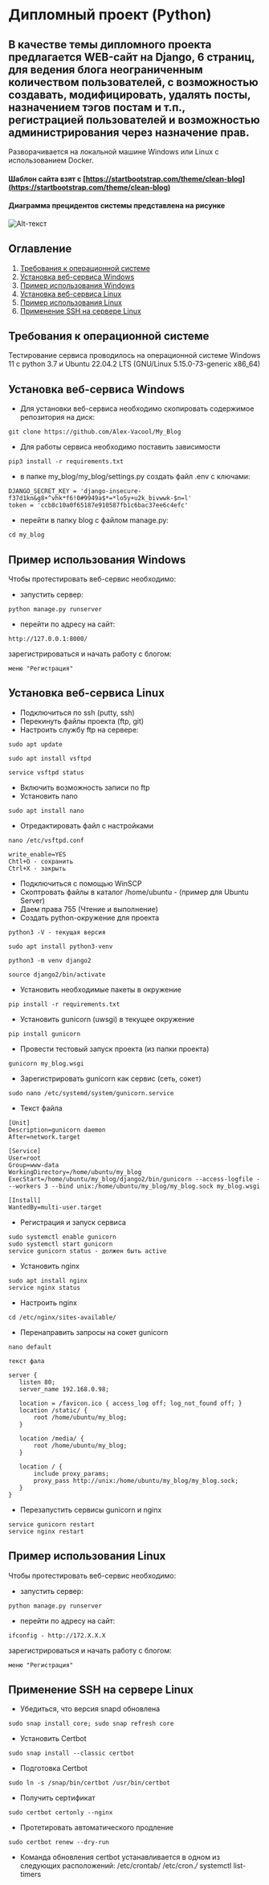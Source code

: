 # Дипломный проект (Python)
## В качестве темы дипломного проекта предлагается WEB-сайт на Django, 6 страниц, для ведения блога неограниченным количеством пользователей, с возможностью создавать, модифицировать, удалять посты, назначением тэгов постам и т.п., регистрацией пользователей и возможностью администрирования через назначение прав.

Разворачивается на локальной машине Windows или Linux c использованием Docker.

#### Шаблон сайта взят с [https://startbootstrap.com/theme/clean-blog](https://startbootstrap.com/theme/clean-blog)
#### Диаграмма прецидентов системы представлена на рисунке
![Alt-текст](https://github.com/Alex-Vacool/Diploma/blob/58c1ddb248389168d099ede3d648f23237545349/%D0%94%D0%97_%D0%9F%D0%B8%D1%82%D0%BE%D0%BD.png)
## Оглавление

1. [Требования к операционной системе](#Требования-к-операционной-системе)
2. [Установка веб-сервиса Windows](#Установка-веб-сервиса-Windows)
3. [Пример использования Windows](#Пример-использования-Windows)
4. [Установка веб-сервиса Linux](#Установка-веб-сервиса-Linux)
5. [Пример использования Linux](#Пример-использования-Linux)
6. [Применение SSH на сервере Linux](#Применение-SSH-на-сервере-Linux)

## Требования к операционной системе
Тестирование сервиса проводилось на операционной системе Windows 11 c python 3.7 и Ubuntu 22.04.2 LTS (GNU/Linux 5.15.0-73-generic x86_64)</sup>

## Установка веб-сервиса Windows
 - Для установки веб-сервиса необходимо скопировать содержимое репозитория на диск:
```curl   
git clone https://github.com/Alex-Vacool/My_Blog
```
 - Для работы сервиса необходимо поставить зависимости
```curl   
pip3 install -r requirements.txt
```
 - в папке my_blog/my_blog/settings.py создать файл .env c ключами:
```curl 
DJANGO_SECRET_KEY = 'django-insecure-f37d1kn&g8+^vhk*f6!0#9949a$*=*lo5y+u2k_bivwwk-$n=l'
token = 'ccb8c10a0f65187e910587fb1c6bac37ee6c4efc'
 ```

 - перейти в папку blog с файлом manage.py:
```curl 
cd my_blog
 ```

## Пример использования Windows
Чтобы протестировать веб-сервис необходимо:
 - запустить сервер:
```curl 
python manage.py runserver
```
 - перейти по адресу на сайт:
```curl 
http://127.0.0.1:8000/
```
зарегистрироваться и начать работу с блогом:
```curl 
меню "Регистрация"
```
## Установка веб-сервиса Linux
 - Подключиться по ssh (putty, ssh)
 - Перекинуть файлы проекта (ftp, git)
 - Настроить службу ftp на сервере: 
 ```curl 
sudo apt update
 ```
 ```curl 
sudo apt install vsftpd
 ```
 ```curl 
service vsftpd status
 ```
 - Включить возможность записи по ftp
 - Установить nano 
 ```curl 
sudo apt install nano
 ```
 - Отредактировать файл с настройками
 ```curl 
nano /etc/vsftpd.conf
 ```
  ```curl 
write_enable=YES
Chtl+O - сохранить
Ctrl+X - закрыть
 ```
 - Подключиться с помощью WinSCP
 - Скоптровать файлы в каталог /home/ubuntu - (пример для Ubuntu Server)
 - Даем права 755 (Чтение и выполнение)
 - Создать python-окружение для проекта
 ```curl 
python3 -V - текущая версия
 ```
 ```curl 
sudo apt install python3-venv
 ```
 ```curl 
python3 -m venv django2
 ```
 ```curl 
source django2/bin/activate
 ```
 - Установить необходимые пакеты в окружение
 ```curl 
pip install -r requirements.txt
 ```
 - Установить gunicorn (uwsgi) в текущее окружение
 ```curl 
pip install gunicorn
 ```
 - Провести тестовый запуск проекта (из папки проекта)
 ```curl 
gunicorn my_blog.wsgi 
 ```
- Зарегистрировать gunicorn как сервис (сеть, сокет)
 ```curl 
sudo nano /etc/systemd/system/gunicorn.service
 ```
- Текст файла
 ```curl 
[Unit]
Description=gunicorn daemon
After=network.target

[Service]
User=root
Group=www-data
WorkingDirectory=/home/ubuntu/my_blog
ExecStart=/home/ubuntu/my_blog/django2/bin/gunicorn --access-logfile - --workers 3 --bind unix:/home/ubuntu/my_blog/my_blog.sock my_blog.wsgi

[Install]
WantedBy=multi-user.target
 ```
- Регистрация и запуск сервиса
```curl 
sudo systemctl enable gunicorn
sudo systemctl start gunicorn
service gunicorn status - должен быть active
 ```
- Установить nginx
```curl 
sudo apt install nginx
service nginx status
 ```
 - Настроить nginx
 ```curl 
cd /etc/nginx/sites-available/
 ```
 - Перенаправить запросы на сокет gunicorn
 ```curl 
nano default

текст фала

server {
    listen 80;
    server_name 192.168.0.98;

    location = /favicon.ico { access_log off; log_not_found off; }
    location /static/ {
        root /home/ubuntu/my_blog;
    }

    location /media/ {
        root /home/ubuntu/my_blog;
    }

    location / {
        include proxy_params;
        proxy_pass http://unix:/home/ubuntu/my_blog/my_blog.sock;
    }
}
 ```
 - Перезапустить сервисы gunicorn и nginx 
```curl 
service gunicorn restart
service nginx restart
 ```
 ## Пример использования Linux
Чтобы протестировать веб-сервис необходимо:
 - запустить сервер:
```curl 
python manage.py runserver
```
 - перейти по адресу на сайт:
```curl 
ifconfig - http://172.X.X.X
```
зарегистрироваться и начать работу с блогом:
```curl 
меню "Регистрация"
```
 ## Применение SSH на сервере Linux
 - Убедиться, что версия snapd обновлена
```curl 
sudo snap install core; sudo snap refresh core
```
 - Установить Certbot
```curl 
sudo snap install --classic certbot
```
 - Подготовка Certbot
```curl 
sudo ln -s /snap/bin/certbot /usr/bin/certbot
```
 - Получить сертификат
```curl 
sudo certbot certonly --nginx
```
 - Протетировать автоматического продление
```curl 
sudo certbot renew --dry-run
```
 - Команда обновления certbot устанавливается в одном из следующих расположений:
/etc/crontab/
/etc/cron.*/*
systemctl list-timers
